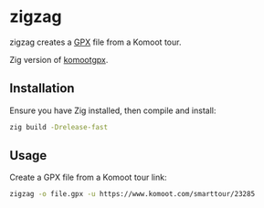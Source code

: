 # zigzag

zigzag creates a [GPX](https://en.wikipedia.org/wiki/GPS_Exchange_Format) file from a Komoot tour.

Zig version of [komootgpx](https://github.com/mfkd/komootgpx).

## Installation

Ensure you have Zig installed, then compile and install:

```sh
zig build -Drelease-fast
```

## Usage

Create a GPX file from a Komoot tour link:

```sh
zigzag -o file.gpx -u https://www.komoot.com/smarttour/23285
```
